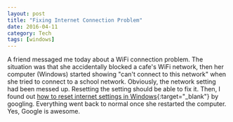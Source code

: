```yaml
---
layout: post
title: "Fixing Internet Connection Problem"
date: 2016-04-11
category: Tech
tags: [windows]
---
```


A friend messaged me today about a WiFi connection problem. The situation was that she accidentally blocked a cafe's WiFi network, then her computer (Windows) started showing "can't connect to this network" when she tried to connect to a school network. Obviously, the network setting had been messed up. Resetting the setting should be able to fix it. Then, I found out [how to reset internet settings in Windows](http://www.pcadvisor.co.uk/how-to/windows/how-completely-reset-internet-settings-in-windows-3606337/){:target="_blank"} by googling. Everything went back to normal once she restarted the computer. Yes, Google is awesome.


